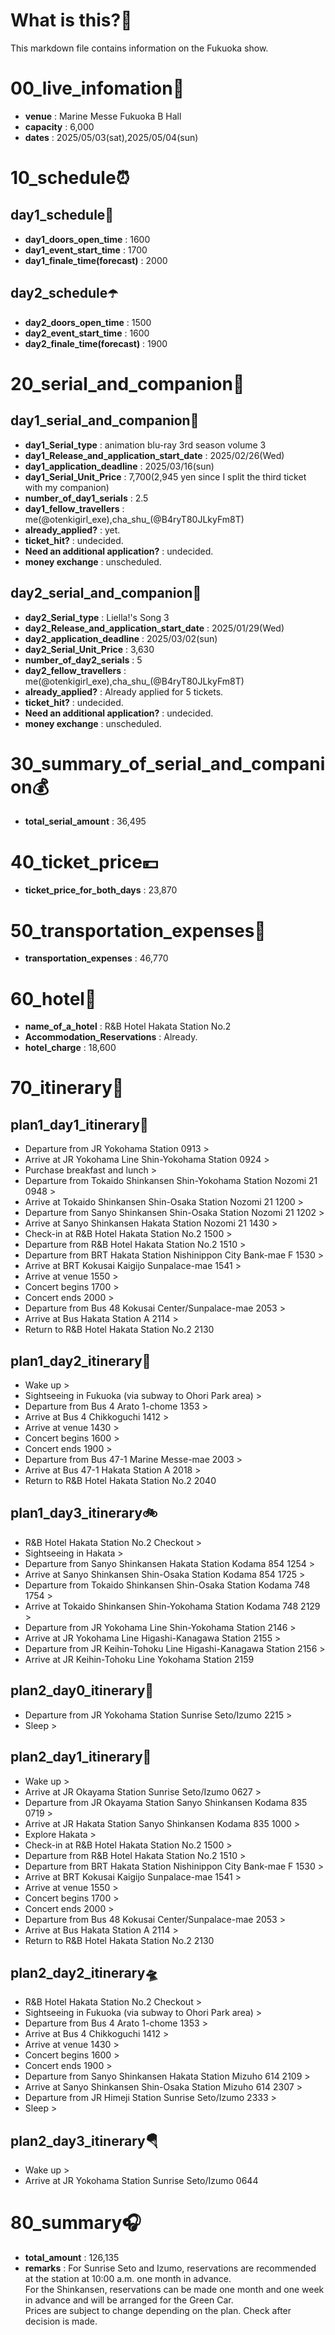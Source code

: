 # What is this?👀
<p>This markdown file contains information on the Fukuoka show.</p>

# 00_live_infomation📅

- **venue** : Marine Messe Fukuoka B Hall
- **capacity** : 6,000
- **dates** : 2025/05/03(sat),2025/05/04(sun)

# 10_schedule⏰

## day1_schedule🥁

- **day1_doors_open_time** : 1600
- **day1_event_start_time** : 1700
- **day1_finale_time(forecast)** : 2000

## day2_schedule☂️

- **day2_doors_open_time** : 1500
- **day2_event_start_time** : 1600
- **day2_finale_time(forecast)** : 1900

# 20_serial_and_companion📃

## day1_serial_and_companion🔖

- **day1_Serial_type** : animation blu-ray 3rd season volume 3
- **day1_Release_and_application_start_date** : 2025/02/26(Wed)
- **day1_application_deadline** : 2025/03/16(sun)
- **day1_Serial_Unit_Price** : 7,700(2,945 yen since I split the third ticket with my companion)
- **number_of_day1_serials** : 2.5
- **day1_fellow_travellers** : me(@otenkigirl_exe),cha_shu_(@B4ryT80JLkyFm8T)
- **already_applied?** : yet.
- **ticket_hit?** : undecided.
- **Need an additional application?** : undecided.
- **money exchange** : unscheduled.

## day2_serial_and_companion📰

- **day2_Serial_type** : Liella!'s Song 3
- **day2_Release_and_application_start_date** : 2025/01/29(Wed)
- **day2_application_deadline** : 2025/03/02(sun)
- **day2_Serial_Unit_Price** : 3,630
- **number_of_day2_serials** : 5
- **day2_fellow_travellers** : me(@otenkigirl_exe),cha_shu_(@B4ryT80JLkyFm8T)
- **already_applied?** : Already applied for 5 tickets.
- **ticket_hit?** : undecided.
- **Need an additional application?** : undecided.
- **money exchange** : unscheduled.

# 30_summary_of_serial_and_companion💰

- **total_serial_amount** : 36,495

# 40_ticket_price💴

- **ticket_price_for_both_days** : 23,870

# 50_transportation_expenses🚅

- **transportation_expenses** : 46,770

# 60_hotel🏨

- **name_of_a_hotel** : R&B Hotel Hakata Station No.2
- **Accommodation_Reservations** : Already.
- **hotel_charge** : 18,600

# 70_itinerary🛴

## plan1_day1_itinerary🚀

- Departure from JR Yokohama Station 0913 >
- Arrive at JR Yokohama Line Shin-Yokohama Station 0924 >
- Purchase breakfast and lunch >
- Departure from Tokaido Shinkansen Shin-Yokohama Station Nozomi 21 0948 >
- Arrive at Tokaido Shinkansen Shin-Osaka Station Nozomi 21 1200 >
- Departure from Sanyo Shinkansen Shin-Osaka Station Nozomi 21 1202 >
- Arrive at Sanyo Shinkansen Hakata Station Nozomi 21 1430 >
- Check-in at R&B Hotel Hakata Station No.2 1500 >
- Departure from R&B Hotel Hakata Station No.2 1510 >
- Departure from BRT Hakata Station Nishinippon City Bank-mae F 1530 >
- Arrive at BRT Kokusai Kaigijo Sunpalace-mae 1541 >
- Arrive at venue 1550 >
- Concert begins 1700 >
- Concert ends 2000 >
- Departure from Bus 48 Kokusai Center/Sunpalace-mae 2053 >
- Arrive at Bus Hakata Station A 2114 >
- Return to R&B Hotel Hakata Station No.2 2130

## plan1_day2_itinerary🚢

- Wake up >
- Sightseeing in Fukuoka (via subway to Ohori Park area) >
- Departure from Bus 4 Arato 1-chome 1353 >
- Arrive at Bus 4 Chikkoguchi 1412 >
- Arrive at venue 1430 >
- Concert begins 1600 >
- Concert ends 1900 >
- Departure from Bus 47-1 Marine Messe-mae 2003 >
- Arrive at Bus 47-1 Hakata Station A 2018 >
- Return to R&B Hotel Hakata Station No.2 2040

## plan1_day3_itinerary🚲

- R&B Hotel Hakata Station No.2 Checkout >
- Sightseeing in Hakata >
- Departure from Sanyo Shinkansen Hakata Station Kodama 854 1254 >
- Arrive at Sanyo Shinkansen Shin-Osaka Station Kodama 854 1725 >
- Departure from Tokaido Shinkansen Shin-Osaka Station Kodama 748 1754 >
- Arrive at Tokaido Shinkansen Shin-Yokohama Station Kodama 748 2129 >
- Departure from JR Yokohama Line Shin-Yokohama Station 2146 >
- Arrive at JR Yokohama Line Higashi-Kanagawa Station 2155 >
- Departure from JR Keihin-Tohoku Line Higashi-Kanagawa Station 2156 >
- Arrive at JR Keihin-Tohoku Line Yokohama Station 2159

## plan2_day0_itinerary🎠

- Departure from JR Yokohama Station Sunrise Seto/Izumo 2215 >
- Sleep >

## plan2_day1_itinerary🛶

- Wake up >
- Arrive at JR Okayama Station Sunrise Seto/Izumo 0627 >
- Departure from JR Okayama Station Sanyo Shinkansen Kodama 835 0719 >
- Arrive at JR Hakata Station Sanyo Shinkansen Kodama 835 1000 >
- Explore Hakata >
- Check-in at R&B Hotel Hakata Station No.2 1500 >
- Departure from R&B Hotel Hakata Station No.2 1510 >
- Departure from BRT Hakata Station Nishinippon City Bank-mae F 1530 >
- Arrive at BRT Kokusai Kaigijo Sunpalace-mae 1541 >
- Arrive at venue 1550 >
- Concert begins 1700 >
- Concert ends 2000 >
- Departure from Bus 48 Kokusai Center/Sunpalace-mae 2053 >
- Arrive at Bus Hakata Station A 2114 >
- Return to R&B Hotel Hakata Station No.2 2130

## plan2_day2_itinerary🛸

- R&B Hotel Hakata Station No.2 Checkout >
- Sightseeing in Fukuoka (via subway to Ohori Park area) >
- Departure from Bus 4 Arato 1-chome 1353 >
- Arrive at Bus 4 Chikkoguchi 1412 >
- Arrive at venue 1430 >
- Concert begins 1600 >
- Concert ends 1900 >
- Departure from Sanyo Shinkansen Hakata Station Mizuho 614 2109 >
- Arrive at Sanyo Shinkansen Shin-Osaka Station Mizuho 614 2307 >
- Departure from JR Himeji Station Sunrise Seto/Izumo 2333 >
- Sleep >

## plan2_day3_itinerary🪂

- Wake up >
- Arrive at JR Yokohama Station Sunrise Seto/Izumo 0644

# 80_summary🎧

- **total_amount** : 126,135
- **remarks** : For Sunrise Seto and Izumo, reservations are recommended at the station at 10:00 a.m. one month in advance.<br>
                For the Shinkansen, reservations can be made one month and one week in advance and will be arranged for the Green Car.<br>
                Prices are subject to change depending on the plan. Check after decision is made.
